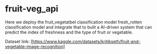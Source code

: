 # fruit-veg_api
Here we deploy the fruit_vegetatbel classification model fresh_rotten classification model and integrate that to bulit a AI-driven system that can predict the index of freshness and the type of fruit or vegetable. 


Dataset link: [https://www.kaggle.com/datasets/kritikseth/fruit-and-vegetable-image-recognition]
